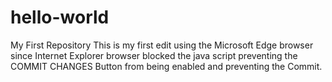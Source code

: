 # hello-world
My First Repository
This is my first edit using the Microsoft Edge browser since Internet Explorer
browser blocked the java script preventing the COMMIT CHANGES Button from being 
enabled and preventing the Commit.
